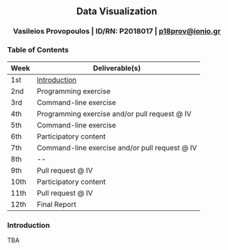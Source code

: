 <h2 align="center">Data Visualization</h2>

<h3 align="center">Vasileios Provopoulos | ID/RN: P2018017 | <a href="mailto:p18prov@ionio.gr">p18prov@ionio.gr</a></h3>

### Table of Contents

| Week | Deliverable(s) |
| --- | --- |
| 1st | [Introduction](#Introduction) |
| 2nd | Programming exercise |
| 3rd | Command-line exercise |
| 4th | Programming exercise and/or pull request @ IV |
| 5th | Command-line exercise |
| 6th | Participatory content |
| 7th | Command-line exercise and/or pull request @ IV |
| 8th | -- |
| 9th | Pull request @ IV |
| 10th | Participatory content |
| 11th | Pull request @ IV |
| 12th | Final Report |

### Introduction
TBA
